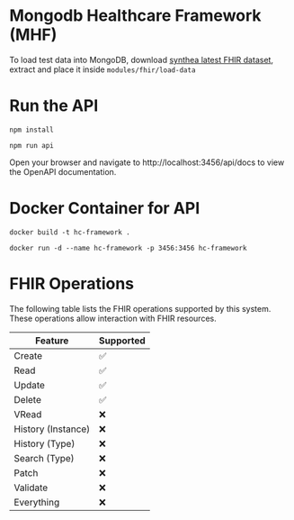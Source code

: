 # Mongodb Healthcare Framework (MHF)

To load test data into MongoDB, download [synthea latest FHIR dataset](https://synthetichealth.github.io/synthea-sample-data/downloads/latest/synthea_sample_data_fhir_latest.zip), extract and place it inside `modules/fhir/load-data`

# Run the API

```
npm install
````

```
npm run api
```

Open your browser and navigate to http://localhost:3456/api/docs to view the OpenAPI documentation.


# Docker Container for API
```
docker build -t hc-framework .
```

```
docker run -d --name hc-framework -p 3456:3456 hc-framework
```

# FHIR Operations

The following table lists the FHIR operations supported by this system. These operations allow interaction with FHIR resources.

| Feature             | Supported |
| ------------------- | --------- |
| Create             | ✅      |
| Read               | ✅      |
| Update             | ✅      |
| Delete             | ✅      |
| VRead              | ❌       |
| History (Instance) | ❌       |
| History (Type)     | ❌       |
| Search (Type)      | ❌       |
| Patch              | ❌       |
| Validate           | ❌       |
| Everything         | ❌       |